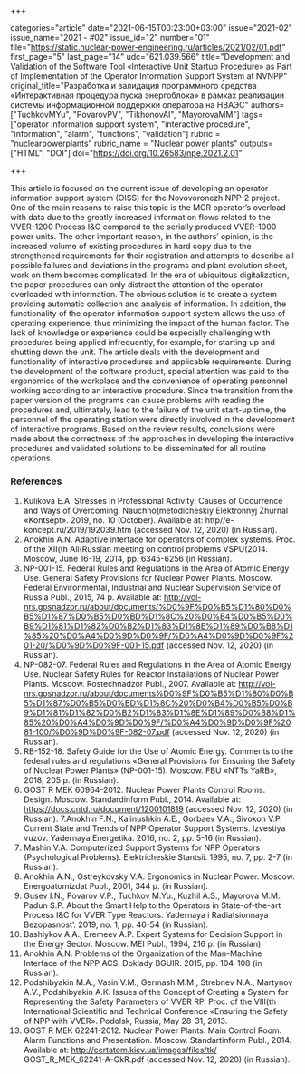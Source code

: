 +++

categories="article"
date="2021-06-15T00:23:00+03:00"
issue="2021-02"
issue_name="2021 - #02"
issue_id="2"
number="01"
file="https://static.nuclear-power-engineering.ru/articles/2021/02/01.pdf"
first_page="5"
last_page="14"
udc="621.039.566"
title="Development and Validation of the Software Tool «Interactive Unit Startup Procedure» as Part of Implementation of the Operator Information Support System at NVNPP"
original_title="Разработка и валидация программного средства «Интерактивная процедура пуска энергоблока» в рамках реализации системы информационной поддержки оператора на НВАЭС"
authors=["TuchkovMYu", "PovarovPV", "TikhonovAI", "MayorovaMM"]
tags=["operator information support system", "interactive procedure", "information", "alarm", "functions", "validation"]
rubric = "nuclearpowerplants"
rubric_name = "Nuclear power plants"
outputs=["HTML", "DOI"]
doi="https://doi.org/10.26583/npe.2021.2.01"

+++

This article is focused on the current issue of developing an operator information support system (OISS) for the Novovoronezh NPP-2 project. One of the main reasons to raise this topic is the MCR operator’s overload with data due to the greatly increased information flows related to the VVER-1200 Process I&C compared to the serially produced VVER-1000 power units. The other important reason, in the authors’ opinion, is the increased volume of existing procedures in hard copy due to the strengthened requirements for their registration and attempts to describe all possible failures and deviations in the programs and plant evolution sheet, work on them becomes complicated. In the era of ubiquitous digitalization, the paper procedures can only distract the attention of the operator overloaded with information. The obvious solution is to create a system providing automatic collection and analysis of information. In addition, the functionality of the operator information support system allows the use of operating experience, thus minimizing the impact of the human factor. The lack of knowledge or experience could be especially challenging with procedures being applied infrequently, for example, for starting up and shutting down the unit. The article deals with the development and functionality of interactive procedures and applicable requirements. During the development of the software product, special attention was paid to the ergonomics of the workplace and the convenience of operating personnel working according to an interactive procedure. Since the transition from the paper version of the programs can cause problems with reading the procedures and, ultimately, lead to the failure of the unit start-up time, the personnel of the operating station were directly involved in the development of interactive programs. Based on the review results, conclusions were made about the correctness of the approaches in developing the interactive procedures and validated solutions to be disseminated for all routine operations.

### References

1. Kulikova E.A. Stresses in Professional Activity: Causes of Occurrence and Ways of Overcoming. Nauchno(metodicheskiy Elektronnyj Zhurnal «Kontsept». 2019, no. 10 (October). Available at: http//e-koncept.ru/2019/192039.htm (accessed Nov. 12, 2020) (in Russian).
2. Anokhin A.N. Adaptive interface for operators of complex systems. Proc. of the XII(th All(Russian meeting on control problems VSPU(2014. Moscow, June 16-19, 2014, pp. 6345-6256 (in Russian).
3. NP-001-15. Federal Rules and Regulations in the Area of Atomic Energy Use. General Safety Provisions for Nuclear Power Plants. Moscow. Federal Environmental, Industrial and Nuclear Supervision Service of Russia Publ., 2015, 74 p. Available at: http://vol-nrs.gosnadzor.ru/about/documents/%D0%9F%D0%B5%D1%80%D0%B5%D1%87%D0%B5%D0%BD%D1%8C%20%D0%B4%D0%B5%D0%B9%D1%81%D1%82%D0%B2%D1%83%D1%8E%D1%89%D0%B8%D1%85%20%D0%A4%D0%9D%D0%9F/%D0%A4%D0%9D%D0%9F%201-20/%D0%9D%D0%9F-001-15.pdf (accessed Nov. 12, 2020) (in Russian).
4. NP-082-07. Federal Rules and Regulations in the Area of Atomic Energy Use. Nuclear Safety Rules for Reactor Installations of Nuclear Power Plants. Moscow. Rostechnadzor Publ., 2007. Available at: http://vol-nrs.gosnadzor.ru/about/documents%D0%9F%D0%B5%D1%80%D0%B5%D1%87%D0%B5%D0%BD%D1%8C%20%D0%B4%D0%B5%D0%B9%D1%81%D1%82%D0%B2%D1%83%D1%8E%D1%89%D0%B8%D1%85%20%D0%A4%D0%9D%D0%9F/%D0%A4%D0%9D%D0%9F%2081-100/%D0%9D%D0%9F-082-07.pdf (accessed Nov. 12, 2020) (in Russian).
5. RB-152-18. Safety Guide for the Use of Atomic Energy. Comments to the federal rules and regulations «General Provisions for Ensuring the Safety of Nuclear Power Plants» (NP-001-15). Moscow. FBU «NTTs YaRB», 2018, 205 p. (in Russian).
6. GOST R MEK 60964-2012. Nuclear Power Plants Control Rooms. Design. Мoscow. Standardinform Publ., 2014. Available at: https://docs.cntd.ru/document/1200101819 (accessed Nov. 12, 2020) (in Russian).
7.Anokhin F.N., Kalinushkin A.E., Gorbaev V.A., Sivokon V.P. Current State and Trends of NPP Operator Support Systems. Izvestiya vuzov. Yadernaya Energetika. 2016, no. 2, pp. 5-16 (in Russian).
8. Mashin V.A. Computerized Support Systems for NPP Operators (Psychological Problems). Elektricheskie Stantsii. 1995, no. 7, pp. 2-7 (in Russian).
9. Anokhin A.N., Ostreykovsky V.A. Ergonomics in Nuclear Power. Moscow. Energoatomizdat Publ., 2001, 344 p. (in Russian).
10. Gusev I.N., Povarov V.P., Tuchkov M.Yu., Kuzhil A.S., Mayorova M.M., Padun S.P. About the Smart Help to the Operators in State-of-the-art Process I&C for VVER Type Reactors. Yadernaya i Radiatsionnaya Bezopasnost’. 2019, no. 1, pp. 46-54 (in Russian).
11. Bashlykov A.A., Eremeev A.P. Expert Systems for Decision Support in the Energy Sector. Moscow. MEI Publ., 1994, 216 p. (in Russian).
12. Anokhin A.N. Problems of the Organization of the Man-Machine Interface of the NPP ACS. Doklady BGUIR. 2015, pp. 104-108 (in Russian).
13. Podshibyakin M.A., Vasin V.M., Germash M.M., Strebnev N.A., Martynov A.V., Podshibyakin A.K. Issues of the Concept of Creating a System for Representing the Safety Parameters of VVER RP. Proc. of the VIII(th International Scientific and Technical Conference «Ensuring the Safety of NPP with VVER». Podolsk, Russia, May 28-31, 2013.
14. GOST R MEK 62241-2012. Nuclear Power Plants. Main Control Room. Alarm Functions and Presentation. Moscow. Standartinform Publ., 2014. Available at: http://certatom.kiev.ua/images/files/tk/ GOST_R_MEK_62241-A-OkR.pdf (accessed Nov. 12, 2020) (in Russian).